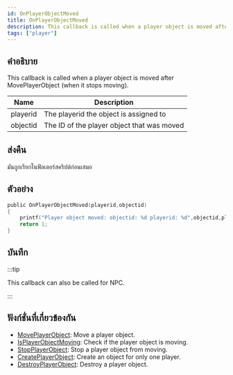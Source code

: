 ```yaml
---
id: OnPlayerObjectMoved
title: OnPlayerObjectMoved
description: This callback is called when a player object is moved after MovePlayerObject (when it stops moving).
tags: ["player"]
---
```


## คำอธิบาย

This callback is called when a player object is moved after MovePlayerObject (when it stops moving).

| Name     | Description                                |
| -------- | ------------------------------------------ |
| playerid | The playerid the object is assigned to     |
| objectid | The ID of the player object that was moved |

## ส่งคืน

มันถูกเรียกในฟิลเตอร์สคริปต์ก่อนเสมอ

## ตัวอย่าง

```c
public OnPlayerObjectMoved(playerid,objectid)
{
    printf("Player object moved: objectid: %d playerid: %d",objectid,playerid);
    return 1;
}
```

## บันทึก

:::tip

This callback can also be called for NPC.

:::

## ฟังก์ชั่นที่เกี่ยวข้องกัน

- [MovePlayerObject](../../scripting/functions/MovePlayerObject.md): Move a player object.
- [IsPlayerObjectMoving](../../scripting/functions/IsPlayerObjectMoving.md): Check if the player object is moving.
- [StopPlayerObject](../../scripting/functions/StopPlayerObject.md): Stop a player object from moving.
- [CreatePlayerObject](../../scripting/functions/CreatePlayerObject.md): Create an object for only one player.
- [DestroyPlayerObject](../../scripting/functions/DestroyPlayerObject.md): Destroy a player object.
